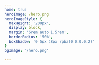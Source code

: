 ```yaml
---
home: true
heroImage: /hero.png
heroImageStyle: {
  maxHeight: '200px',
  display: block,
  margin: '6rem auto 1.5rem',
  borderRadius: '50%',
  boxShadow: '0 5px 18px rgba(0,0,0,0.2)'
}
bgImage: '/hero.png'

---
```


<!-- ---
home: true
tagline: ' '
heroText: ' '
# bgImagestyle: { height: 100%, wight: 100%}
# heroTextStyle: { color: "#fff"}
# bgImage: '/hero.png'
isshowTitleInHome: false
---
<test>
</test> -->
